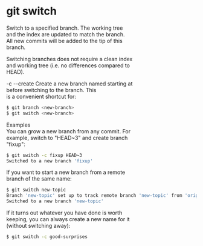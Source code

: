 # git switch  

Switch to a specified branch. The working tree  
and the index are updated to match the branch.  
All new commits will be added to the tip of this  
branch.  

Switching branches does not require a clean index  
and working tree (i.e. no differences compared to  
HEAD).  

-c <new-branch>
--create <new-branch>
Create a new branch named <new-branch> starting at  
<start-point> before switching to the branch. This  
is a convenient shortcut for:  
```sh
$ git branch <new-branch>
$ git switch <new-branch>
```

Examples  
You can grow a new branch from any commit. For  
example, switch to "HEAD~3" and create branch  
"fixup":  
```sh
$ git switch -c fixup HEAD~3
Switched to a new branch 'fixup'
```
If you want to start a new branch from a remote  
branch of the same name:  
```sh
$ git switch new-topic
Branch 'new-topic' set up to track remote branch 'new-topic' from 'origin'
Switched to a new branch 'new-topic'
```
If it turns out whatever you have done is worth  
keeping, you can always create a new name for it  
(without switching away):  
```sh
$ git switch -c good-surprises
```
